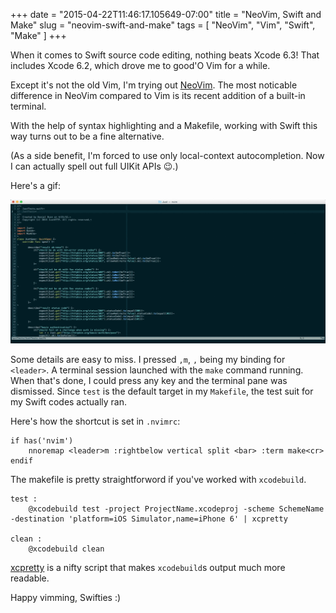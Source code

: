 +++
date = "2015-04-22T11:46:17.105649-07:00"
title = "NeoVim, Swift and Make"
slug = "neovim-swift-and-make"
tags = [ "NeoVim", "Vim", "Swift", "Make" ]
+++

When it comes to Swift source code editing, nothing beats Xcode 6.3! That
includes Xcode 6.2, which drove me to good'O Vim for a while.

Except it's not the old Vim, I'm trying out [NeoVim](http://neovim.org). The
most noticable difference in NeoVim compared to Vim is its recent
addition of a built-in terminal.

With the help of syntax highlighting and a Makefile, working with Swift this
way turns out to be a fine alternative.

(As a side benefit, I'm forced to use only local-context autocompletion. Now
I can actually spell out full UIKit APIs 😉.)

Here's a gif:

![Make Swift NeoVim Demo](/images/2015/04/demo.gif)

Some details are easy to miss. I pressed `,m`, `,` being my binding for
`<leader>`. A terminal session launched with the `make` command running. When
that's done, I could press any key and the terminal pane was dismissed. Since
`test` is the default target in my `Makefile`, the test suit for my Swift
codes actually ran.

Here's how the shortcut is set in `.nvimrc`:

    if has('nvim')
        nnoremap <leader>m :rightbelow vertical split <bar> :term make<cr>
    endif

The makefile is pretty straightforword if you've worked with `xcodebuild`.


    test :
        @xcodebuild test -project ProjectName.xcodeproj -scheme SchemeName -destination 'platform=iOS Simulator,name=iPhone 6' | xcpretty

    clean :
        @xcodebuild clean

[xcpretty](https://github.com/supermarin/xcpretty) is a nifty script that
makes `xcodebuild`s output much more readable.


Happy vimming, Swifties :)
